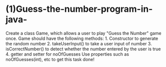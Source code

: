 # (1)Guess-the-number-program-in-java-
 Create a class Game, which allows a user to play "Guess the Number"             game once. Game should have the following methods:             1. Constructor to generate the random number             2. takeUserInput() to take a user input of number             3. isCorrectNumber() to detect whether the number entered by the user is true             4. getter and setter for noOfGuesses             Use properties such as noOfGuesses(int), etc to get this task done!
